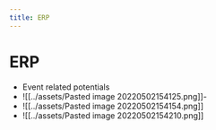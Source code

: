 ```yaml
---
title: ERP
---
```


# ERP
- Event related potentials
- ![[../assets/Pasted image 20220502154125.png]]- 
- ![[../assets/Pasted image 20220502154154.png]]
- ![[../assets/Pasted image 20220502154210.png]]












